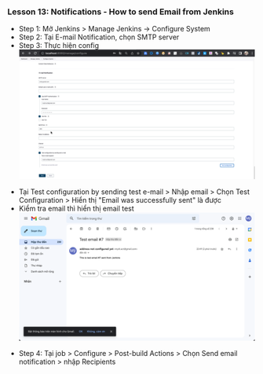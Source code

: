 ### Lesson 13: Notifications - How to send Email from Jenkins
- Step 1: Mở Jenkins > Manage Jenkins -> Configure System
- Step 2: Tại  E-mail Notification, chọn SMTP server
- Step 3: Thực hiện config
![img](image/015-jenkins-config-email.png)

+ Tại Test configuration by sending test e-mail > Nhập email > Chọn Test Configuration > Hiển thị "Email was successfully sent" là được
+ Kiểm tra email thì hiển thị email test
![img](image/016-jenkins-email.png)

- Step 4: Tại job > Configure > Post-build Actions > Chọn Send email notification > nhập Recipients
